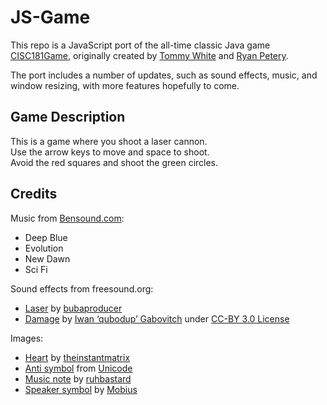 # JS-Game

This repo is a JavaScript port of the all-time classic Java game [CISC181Game][OG], originally created by [Tommy White] and [Ryan Petery].

The port includes a number of updates, such as sound effects, music, and window resizing, with more features hopefully to come.

## Game Description
This is a game where you shoot a laser cannon.  
Use the arrow keys to move and space to shoot.  
Avoid the red squares and shoot the green circles.

## Credits

Music from [Bensound.com]:
* Deep Blue
* Evolution
* New Dawn
* Sci Fi
  
Sound effects from freesound.org:
* [Laser] by [bubaproducer][buba]
* [Damage] by [Iwan ‘qubodup’ Gabovitch][iwan] under [CC-BY 3.0 License][license]

Images:
* [Heart] by [theinstantmatrix]
* [Anti symbol] from [Unicode]
* [Music note] by [ruhbastard]
* [Speaker symbol] by [Mobius]
  
[OG]: https://github.com/tWhite7217/CISC181Game
[Tommy White]: https://github.com/tWhite7217
[Ryan Petery]: https://github.com/RPetery
[Bensound.com]: https://www.bensound.com/
[laser]: https://freesound.org/people/bubaproducer/sounds/151022/
[buba]: https://freesound.org/people/bubaproducer/
[damage]: http://www.freesound.org/people/qubodup/sounds/211634
[iwan]: http://freesound.org/people/qubodup
[license]: http://creativecommons.org/licenses/by/3.0/legalcode
[heart]: https://commons.wikimedia.org/wiki/File:Pixel_heart_red.svg
[theinstantmatrix]: https://en.wikipedia.org/wiki/User:Theinstantmatrix
[anti symbol]: https://en.wikipedia.org/wiki/File:Anti.svg
[unicode]: https://en.wikipedia.org/wiki/Unicode
[music note]: https://pixabay.com/vectors/music-note-music-note-musical-notes-1967480/
[ruhbastard]: https://pixabay.com/users/ruhbastard-3293703/
[speaker symbol]: https://en.wikipedia.org/wiki/File:Speaker_Icon.svg
[Mobius]: https://en.wikipedia.org/wiki/User:Mobius
